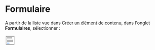 # Formulaire

A partir de la liste vue dans [Créer un élément de contenu](../creer-un-element-de-contenu.md), dans l'onglet **Formulaires**, sélectionner : 

![Form](../../.gitbook/assets/image%20%2821%29.png)


